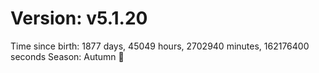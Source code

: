 # Version: v5.1.20
Time since birth: 1877 days, 45049 hours, 2702940 minutes, 162176400 seconds
Season: Autumn 🍁
